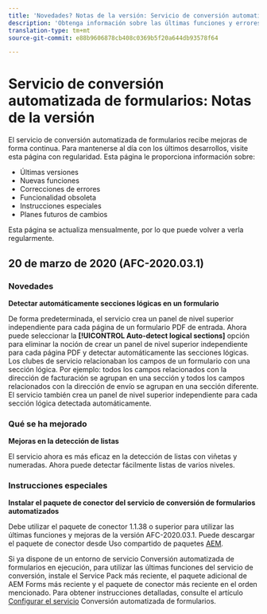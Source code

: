 ```yaml
---
title: 'Novedades? Notas de la versión: Servicio de conversión automatizada de formularios'
description: 'Obtenga información sobre las últimas funciones y errores corregidos para el servicio de conversión de formularios automatizados '
translation-type: tm+mt
source-git-commit: e88b9606878cb408c0369b5f20a644db93578f64

---
```



# Servicio de conversión automatizada de formularios: Notas de la versión

El servicio de conversión automatizada de formularios recibe mejoras de forma continua. Para mantenerse al día con los últimos desarrollos, visite esta página con regularidad. Esta página le proporciona información sobre:

* Últimas versiones
* Nuevas funciones
* Correcciones de errores
* Funcionalidad obsoleta
* Instrucciones especiales
* Planes futuros de cambios

Esta página se actualiza mensualmente, por lo que puede volver a verla regularmente.

## 20 de marzo de 2020 (AFC-2020.03.1)

### Novedades

**Detectar automáticamente secciones lógicas en un formulario**

De forma predeterminada, el servicio crea un panel de nivel superior independiente para cada página de un formulario PDF de entrada. Ahora puede seleccionar la **[!UICONTROL Auto-detect logical sections]** opción para eliminar la noción de crear un panel de nivel superior independiente para cada página PDF y detectar automáticamente las secciones lógicas. Los clubes de servicio relacionaban los campos de un formulario con una sección lógica. Por ejemplo: todos los campos relacionados con la dirección de facturación se agrupan en una sección y todos los campos relacionados con la dirección de envío se agrupan en una sección diferente. El servicio también crea un panel de nivel superior independiente para cada sección lógica detectada automáticamente.

### Qué se ha mejorado

**Mejoras en la detección de listas**

El servicio ahora es más eficaz en la detección de listas con viñetas y numeradas. Ahora puede detectar fácilmente listas de varios niveles.

### Instrucciones especiales

**Instalar el paquete de conector del servicio de conversión de formularios automatizados**

Debe utilizar el paquete de conector 1.1.38 o superior para utilizar las últimas funciones y mejoras de la versión AFC-2020.03.1. Puede descargar el paquete de conector desde Uso compartido de paquetes [AEM](https://www.adobeaemcloud.com/content/marketplace/marketplaceProxy.html?packagePath=/content/companies/public/adobe/packages/cq650/servicepack/fd/AEM-Forms-6.5.4.0-WIN).

Si ya dispone de un entorno de servicio Conversión automatizada de formularios en ejecución, para utilizar las últimas funciones del servicio de conversión, instale el Service Pack más reciente, el paquete adicional de AEM Forms más reciente y el paquete de conector más reciente en el orden mencionado. Para obtener instrucciones detalladas, consulte el artículo [Configurar el servicio](configure-service.md) Conversión automatizada de formularios.
